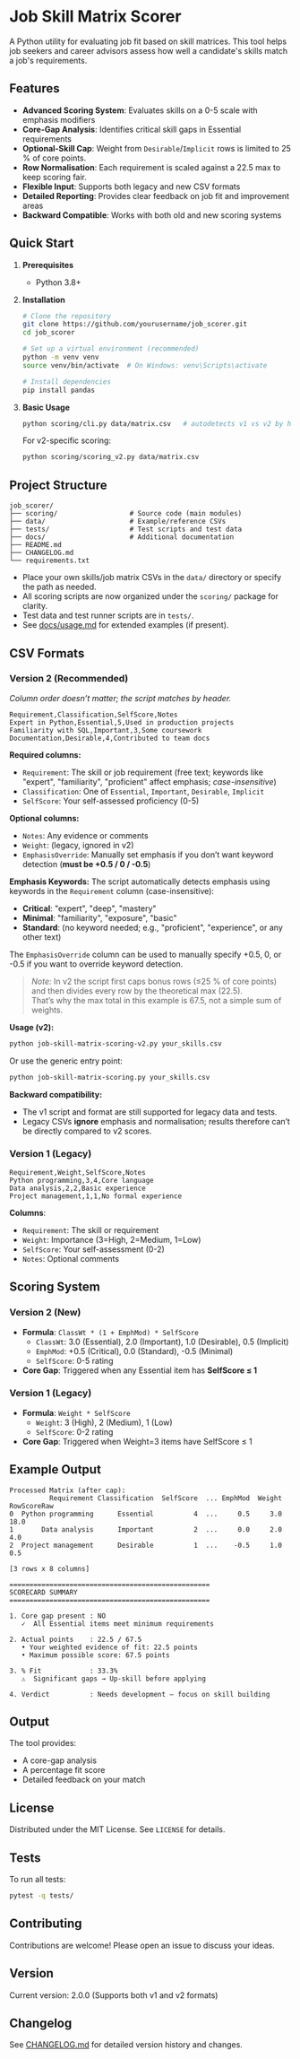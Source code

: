 # Job Skill Matrix Scorer

A Python utility for evaluating job fit based on skill matrices. This tool helps job seekers and career advisors assess how well a candidate's skills match a job's requirements.

## Features

- **Advanced Scoring System**: Evaluates skills on a 0-5 scale with emphasis modifiers
- **Core-Gap Analysis**: Identifies critical skill gaps in Essential requirements
- **Optional-Skill Cap**: Weight from `Desirable`/`Implicit` rows is limited to 25 % of core points.
- **Row Normalisation**: Each requirement is scaled against a 22.5 max to keep scoring fair.
- **Flexible Input**: Supports both legacy and new CSV formats
- **Detailed Reporting**: Provides clear feedback on job fit and improvement areas
- **Backward Compatible**: Works with both old and new scoring systems

## Quick Start

1. **Prerequisites**
   - Python 3.8+

2. **Installation**
   ```bash
   # Clone the repository
   git clone https://github.com/yourusername/job_scorer.git
   cd job_scorer
   
   # Set up a virtual environment (recommended)
   python -m venv venv
   source venv/bin/activate  # On Windows: venv\Scripts\activate
   
   # Install dependencies
   pip install pandas
   ```

3. **Basic Usage**
   ```bash
   python scoring/cli.py data/matrix.csv   # autodetects v1 vs v2 by headers
   ```
   For v2-specific scoring:
   ```bash
   python scoring/scoring_v2.py data/matrix.csv
   ```

## Project Structure

```
job_scorer/
├── scoring/                  # Source code (main modules)
├── data/                     # Example/reference CSVs
├── tests/                    # Test scripts and test data
├── docs/                     # Additional documentation
├── README.md
├── CHANGELOG.md
└── requirements.txt
```

- Place your own skills/job matrix CSVs in the `data/` directory or specify the path as needed.
- All scoring scripts are now organized under the `scoring/` package for clarity.
- Test data and test runner scripts are in `tests/`.
- See [docs/usage.md](docs/usage.md) for extended examples (if present).

## CSV Formats

### Version 2 (Recommended)

*Column order doesn’t matter; the script matches by header.*

```csv
Requirement,Classification,SelfScore,Notes
Expert in Python,Essential,5,Used in production projects
Familiarity with SQL,Important,3,Some coursework
Documentation,Desirable,4,Contributed to team docs
```

**Required columns:**
- `Requirement`: The skill or job requirement (free text; keywords like "expert", "familiarity", "proficient" affect emphasis; *case-insensitive*)
- `Classification`: One of `Essential`, `Important`, `Desirable`, `Implicit`
- `SelfScore`: Your self-assessed proficiency (0-5)

**Optional columns:**
- `Notes`: Any evidence or comments
- `Weight`: (legacy, ignored in v2)
- `EmphasisOverride`: Manually set emphasis if you don’t want keyword detection (**must be +0.5 / 0 / -0.5**)

**Emphasis Keywords:**
The script automatically detects emphasis using keywords in the `Requirement` column (case-insensitive):
- **Critical**: "expert", "deep", "mastery"
- **Minimal**: "familiarity", "exposure", "basic"
- **Standard**: (no keyword needed; e.g., "proficient", "experience", or any other text)

The `EmphasisOverride` column can be used to manually specify +0.5, 0, or -0.5 if you want to override keyword detection.

> *Note:* In v2 the script first caps bonus rows (≤25 % of core points)  
> and then divides every row by the theoretical max (22.5).  
> That’s why the max total in this example is 67.5, not a simple sum of weights.

**Usage (v2):**
```bash
python job-skill-matrix-scoring-v2.py your_skills.csv
```
Or use the generic entry point:
```bash
python job-skill-matrix-scoring.py your_skills.csv
```

**Backward compatibility:**
- The v1 script and format are still supported for legacy data and tests.
- Legacy CSVs **ignore** emphasis and normalisation; results therefore can’t be directly compared to v2 scores.

### Version 1 (Legacy)
```csv
Requirement,Weight,SelfScore,Notes
Python programming,3,4,Core language
Data analysis,2,2,Basic experience
Project management,1,1,No formal experience
```

**Columns**:
- `Requirement`: The skill or requirement
- `Weight`: Importance (3=High, 2=Medium, 1=Low)
- `SelfScore`: Your self-assessment (0-2)
- `Notes`: Optional comments

## Scoring System

### Version 2 (New)
- **Formula**: `ClassWt * (1 + EmphMod) * SelfScore`
  - `ClassWt`: 3.0 (Essential), 2.0 (Important), 1.0 (Desirable), 0.5 (Implicit)
  - `EmphMod`: +0.5 (Critical), 0.0 (Standard), -0.5 (Minimal)
  - `SelfScore`: 0-5 rating
- **Core Gap**: Triggered when any Essential item has **SelfScore ≤ 1**

### Version 1 (Legacy)
- **Formula**: `Weight * SelfScore`
  - `Weight`: 3 (High), 2 (Medium), 1 (Low)
  - `SelfScore`: 0-2 rating
- **Core Gap**: Triggered when Weight=3 items have SelfScore ≤ 1

## Example Output

```
Processed Matrix (after cap):
          Requirement Classification  SelfScore  ... EmphMod  Weight  RowScoreRaw
0  Python programming      Essential          4  ...     0.5     3.0         18.0
1       Data analysis      Important          2  ...     0.0     2.0          4.0
2  Project management      Desirable          1  ...    -0.5     1.0          0.5

[3 rows x 8 columns]

==================================================
SCORECARD SUMMARY
==================================================

1. Core gap present : NO
   ✓  All Essential items meet minimum requirements

2. Actual points    : 22.5 / 67.5
   • Your weighted evidence of fit: 22.5 points
   • Maximum possible score: 67.5 points

3. % Fit            : 33.3%
   ⚠️  Significant gaps → Up-skill before applying

4. Verdict          : Needs development — focus on skill building
```

## Output

The tool provides:
- A core-gap analysis
- A percentage fit score
- Detailed feedback on your match

## License

Distributed under the MIT License. See `LICENSE` for details.

## Tests

To run all tests:
```bash
pytest -q tests/
```

## Contributing

Contributions are welcome! Please open an issue to discuss your ideas.

## Version

Current version: 2.0.0 (Supports both v1 and v2 formats)

## Changelog

See [CHANGELOG.md](CHANGELOG.md) for detailed version history and changes.
